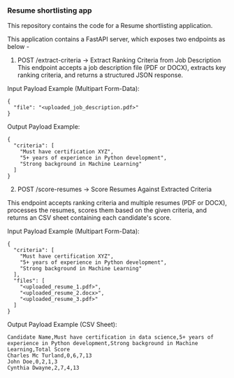 ### Resume shortlisting app

This repository contains the code for a Resume shortlisting application.

This application contains a FastAPI server, which exposes two endpoints as below - 

1. POST /extract-criteria -> Extract Ranking Criteria from Job Description
This endpoint accepts a job description file (PDF or DOCX), extracts key ranking criteria, and returns a structured JSON response.

Input Payload Example (Multipart Form-Data):
```
{
  "file": "<uploaded_job_description.pdf>"
}
```

Output Payload Example:
```
{
  "criteria": [
    "Must have certification XYZ",
    "5+ years of experience in Python development",
    "Strong background in Machine Learning"
  ]
}
```

2. POST /score-resumes -> Score Resumes Against Extracted Criteria

This endpoint accepts ranking criteria and multiple resumes (PDF or DOCX), processes the resumes, scores them based on the given criteria, and returns an CSV sheet containing each candidate's score. 

Input Payload Example (Multipart Form-Data):
```
{
  "criteria": [
    "Must have certification XYZ",
    "5+ years of experience in Python development",
    "Strong background in Machine Learning"
  ],
  "files": [
    "<uploaded_resume_1.pdf>",
    "<uploaded_resume_2.docx>",
    "<uploaded_resume_3.pdf>"
  ]
}
```
Output Payload Example (CSV Sheet):

```
Candidate Name,Must have certification in data science,5+ years of experience in Python development,Strong background in Machine Learning,Total Score
Charles Mc Turland,0,6,7,13
John Doe,0,2,1,3
Cynthia Dwayne,2,7,4,13
```